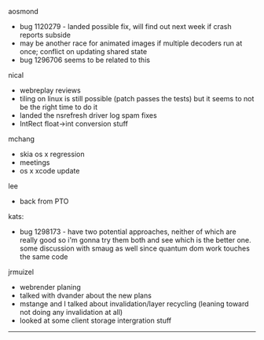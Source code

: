 aosmond
* bug 1120279 - landed possible fix, will find out next week if crash reports subside
* may be another race for animated images if multiple decoders run at once; conflict on updating shared state
* bug 1296706 seems to be related to this



nical
* webreplay reviews
* tiling on linux is still possible (patch passes the tests) but it seems to not be the right time to do it
* landed the nsrefresh driver log spam fixes
* IntRect float->int conversion stuff



mchang
* skia os x regression
* meetings
* os x xcode update



lee
* back from PTO



kats:
* bug 1298173 - have two potential approaches, neither of which are really good so i'm gonna try them both and see which is the better one. some discussion with smaug as well since quantum dom work touches the same code



jrmuizel
* webrender planing
* talked with dvander about the new plans
* mstange and I talked about invalidation/layer recycling (leaning toward not doing any invalidation at all)
* looked at some client storage intergration stuff



________________


